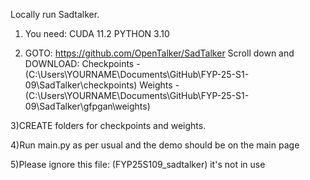 Locally run Sadtalker. 

1) You need:
CUDA 11.2
PYTHON 3.10

2) GOTO: https://github.com/OpenTalker/SadTalker
Scroll down and DOWNLOAD:
Checkpoints - (C:\Users\YOURNAME\Documents\GitHub\FYP-25-S1-09\SadTalker\checkpoints)
Weights - (C:\Users\YOURNAME\Documents\GitHub\FYP-25-S1-09\SadTalker\gfpgan\weights)

3)CREATE folders for checkpoints and weights.

4)Run main.py as per usual and the demo should be on the main page

5)Please ignore this file: (FYP25S109_sadtalker) it's not in use
